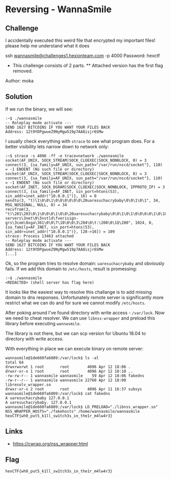 # Reversing - WannaSmile

## Challenge
I accidentally executed this weird file that encrypted my important files! please help me understand what it does

ssh wannasmile@challenges1.hexionteam.com -p 4000
Password: hexctf

* This challenge consists of 2 parts.
** Attached version has the first flag removed.

Author: moka

## Solution
If we run the binary, we will see:
```
:~$ ./wannasmile
-- Roleplay mode activate ---
SEND 1627 BITCOINS IF YOU WANT YOUR FILES BACK
Address: 12t9YDPgwueZ9NyMgw519p7AA8isjr6SMw
```

I usually check everything with `strace` to see what program does. For a better
visibility lets narrow down to network only:
```
:~$ strace -s 4096 -ff -e trace=network ./wannasmile
socket(AF_UNIX, SOCK_STREAM|SOCK_CLOEXEC|SOCK_NONBLOCK, 0) = 3
connect(3, {sa_family=AF_UNIX, sun_path="/var/run/nscd/socket"}, 110) = -1 ENOENT (No such file or directory)
socket(AF_UNIX, SOCK_STREAM|SOCK_CLOEXEC|SOCK_NONBLOCK, 0) = 3
connect(3, {sa_family=AF_UNIX, sun_path="/var/run/nscd/socket"}, 110) = -1 ENOENT (No such file or directory)
socket(AF_INET, SOCK_DGRAM|SOCK_CLOEXEC|SOCK_NONBLOCK, IPPROTO_IP) = 3
connect(3, {sa_family=AF_INET, sin_port=htons(53), sin_addr=inet_addr("10.0.0.1")}, 16) = 0
sendto(3, "t)\1\0\0\1\0\0\0\0\0\0\20uaresuchacrybaby\0\0\1\0\1", 34, MSG_NOSIGNAL, NULL, 0) = 34
recvfrom(3, "t)\201\203\0\1\0\0\0\1\0\0\20uaresuchacrybaby\0\0\1\0\1\0\0\6\0\1\0\1Q\200\0@\1a\froot-servers\3net\0\5nstld\fverisign-grs\3com\0xga\361\0\0\7\10\0\0\3\204\0\t:\200\0\1Q\200", 1024, 0, {sa_family=AF_INET, sin_port=htons(53), sin_addr=inet_addr("10.0.0.1")}, [28->16]) = 109
strace: Process 13463 attached
-- Roleplay mode activate ---
SEND 1627 BITCOINS IF YOU WANT YOUR FILES BACK
Address: 12t9YDPgwueZ9NyMgw519p7AA8isjr6SMw
[...]
```
Ok, so the program tries to resolve domain: `uaresuchacrybaby` and obviously
fails. If we add this domain to `/etc/hosts`, result is promessing:
```
:~$ ./wannasmile
<REDACTED> (shell server has flag here)
```
It looks like the easiest way to resolve this challange is to add missing
domain to dns responses. Unfortunately remote server is significantly
more restrict what we can do and for sure we cannot modify `/etc/hosts`.

After poking around I've found directory with write access - `/var/lock`.
Now we need to cheat resolver. We can use `libnss-wrapper` and preload
this library before executing `wannasmile`.

The library is not there, but we can scp version for Ubuntu 18.04 to directory
with write access.

With everything in place we can execute binary on remote server:
```
wannasmile@1de660fa6809:/var/lock$ ls -al
total 64
drwxrwxrwt 1 root       root        4096 Apr 12 18:06 .
drwxr-xr-x 1 root       root        4096 Apr 12 18:10 ..
-rw-rw-r-- 1 wannasmile wannasmile    59 Apr 12 18:06 fakedns
-rw-r--r-- 1 wannasmile wannasmile 22760 Apr 12 18:00 libresolv_wrapper.so
drwxr-xr-x 2 root       root        4096 Apr 11 16:37 subsys
wannasmile@1de660fa6809:/var/lock$ cat fakedns
A uaresuchacrybaby 127.0.0.1
A uaresuchacrybaby. 127.0.0.1
wannasmile@1de660fa6809:/var/lock$ LD_PRELOAD="./libnss_wrapper.so" NSS_WRAPPER_HOSTS="./fakehosts" /home/wannasmile/wannasmile
hexCTF{wh0_put5_k1ll_sw1tch3s_in_the1r_m4lw4r3}
```

## Links
* https://cwrap.org/nss_wrapper.html

## Flag
```
hexCTF{wh0_put5_k1ll_sw1tch3s_in_the1r_m4lw4r3}
```
